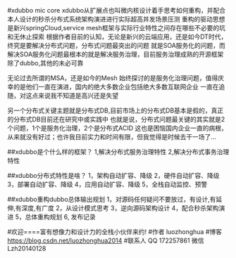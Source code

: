 #xdubbo mic core 
xdubbo从扩展点也叫微内核设计着手思考如何重构，并配合本人设计的秒杀分布式系统架构演进进行实际超高并发场景压测
重构的驱动思想是新兴springCloud,service mesh框架与实际行业特性之间存在哪些不必要的坑和无休止探索
根据作者目前的认知，无论是新兴的云端应用，还是如今DT时代，终究是要解决分布式问题，分布式问题最突出的问题
就是SOA服务化的问题，而解决SOA服务化问题最根本的就是解决服务治理，目前服务治理成熟的开源框架除了dubbo,其他的未必可靠

无论过去所谓的MSA，还是如今的Mesh 始终探讨的是服务化治理问题，值得庆幸的是他们一直在演进，国内的绝大多数企业包括绝大多数互联网企业
一直在追随，对这点来说我不知道是高兴还是失望

另一个分布式关键主题就是分布式DB,目前市场上的分布式DB基本是假的，真正的分布式DB目前还在研究中或实践中
也就是说，分布式问题最关键的其实就是2个问题，1个是服务化治理，2个是分布式ACID
这也是困恼国内企业一直的病根，从来就没有好过；也许我目前实力和时间有限，但我觉得是时候去干一场了...



##xdubbo是个什么样的框架？
1,解决分布式服务治理特性
2,解决分布式事务治理特性


##xdubbo分布式特性是啥？
1，架构自动扩容、降级
2，硬件自动扩容、降级
3，部署自动扩容、降级
4，应用自动扩容、降级
5，全栈自动监控、预警


##xdubbo重构dubbo总体输出规划
1，对源码任何疑问不要放过，有设计,有延伸,有深度,有广度
2，从设计模式思考
3，逆向源码架构设计
4，配合秒杀架构演进
5，总体重构规划
6, 发布记录



#欢迎====富有想像力和设计力的全栈小伙伴来约!
#作者  luozhonghua
#博客    https://blog.csdn.net/luozhonghua2014
#联系人  QQ 172257861  微信 Lzh20140128  
